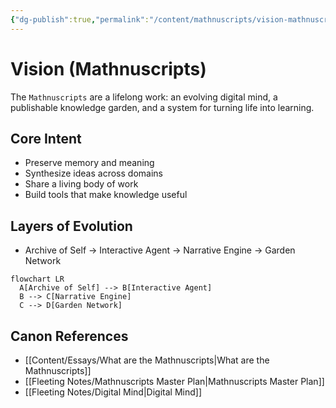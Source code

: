 ```yaml
---
{"dg-publish":true,"permalink":"/content/mathnuscripts/vision-mathnuscripts/","noteIcon":"2"}
---
```


# Vision (Mathnuscripts)

The `Mathnuscripts` are a lifelong work: an evolving digital mind, a publishable knowledge garden, and a system for turning life into learning.

## Core Intent
- Preserve memory and meaning
- Synthesize ideas across domains
- Share a living body of work
- Build tools that make knowledge useful

## Layers of Evolution
- Archive of Self → Interactive Agent → Narrative Engine → Garden Network

```mermaid
flowchart LR
  A[Archive of Self] --> B[Interactive Agent]
  B --> C[Narrative Engine]
  C --> D[Garden Network]
```

## Canon References
- [[Content/Essays/What are the Mathnuscripts\|What are the Mathnuscripts]]
- [[Fleeting Notes/Mathnuscripts Master Plan\|Mathnuscripts Master Plan]]
- [[Fleeting Notes/Digital Mind\|Digital Mind]]



